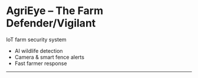 
# AgriEye – The Farm Defender/Vigilant

IoT farm security system  
- AI wildlife detection  
- Camera & smart fence alerts  
- Fast farmer response  

---


